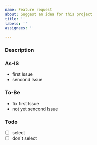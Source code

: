 ```yaml
---
name: Feature request
about: Suggest an idea for this project
title: ''
labels: ''
assignees: ''

---
```


### Description

### As-IS
- first Issue
- sencond Issue

### To-Be
- fix first Issue
- not yet sencond Issue

### Todo
- [ ] select
- [ ] don`t select